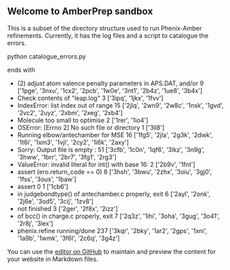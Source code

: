 ## Welcome to AmberPrep sandbox

This is a subset of the directory structure used to run Phenix-Amber refinements. Currently, it has the log files and a script to catalogue the errors.

python catalogue_errors.py

ends with

 - (2) adjust atom valence penalty parameters in APS.DAT, and/or   9 ['1pge', '3nxu', '1cx2', '2pcb', '1w0e', '3nt1', '2b4z', '1ue8', '3b4x']
 - Check contents of "leap.log"                                   3 ['3ipq', '1jkx', '1fvv']
 - IndexError: list index out of range                           15 ['2jlq', '2wn9', '2w8c', '1nsk', '1gvd', '2vc2', '2uyz', '2xbm', '2xeg', '2xb4']
 - Molecule too small to optimise                                 2 ['1rer', '1io4']
 - OSError: [Errno 2] No such file or directory                   1 ['3ll8']
 - Running elbow/antechamber for MSE                             16 ['1fg5', '2jla', '2g3k', '2dwk', '1t6i', '1xm3', '1vjl', '2cy2', '1i6k', '2axy']
 - Sorry:   Output file is empty :                               51 ['3cfb', '1c0n', '1qf6', '3lkz', '3n9g', '3hww', '1brr', '2br7', '3fg1', '2rg3']
 - ValueError: invalid literal for int() with base 16:            2 ['2b9v', '1fnt']
 - assert (ero.return_code == 0)                                  8 ['3hsh', '3bwu', '2zhx', '3oiu', '3gj0', '1fss', '3ous', '1baw']
 - assert 0                                                       1 ['1cb6']
 - in judgebondtype() of antechamber.c properly, exit             6 ['2ayl', '2onk', '2j6e', '3od5', '3cij', '1zv8']
 - not finished                                                   3 ['2ger', '2f8x', '2izz']
 - of bcc() in charge.c properly, exit                            7 ['2q3z', '1ihi', '3oha', '3gug', '3o41', '2r8j', '3lex']
 - phenix.refine running/done                                   237 ['3kqr', '2bky', '1ar2', '2gps', '1xni', '1a9b', '1wmk', '3f6l', '2c6q', '3g4z']

You can use the [editor on GitHub](https://github.com/nwmoriarty/amber-prep-sandbox/edit/master/README.md) to maintain and preview the content for your website in Markdown files.

